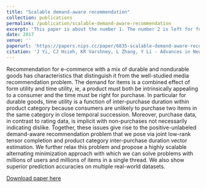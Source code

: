 ```yaml
---
title: "Scalable demand-aware recommendation"
collection: publications
permalink: /publication/scalable-demand-aware-recommendation
excerpt: 'This paper is about the number 1. The number 2 is left for future work.'
date: 2017
venue: ''
paperurl: 'https://papers.nips.cc/paper/6835-scalable-demand-aware-recommendation.pdf'
citation: 'J Yi, CJ Hsieh, KR Varshney, L Zhang, Y Li - Advances in Neural Information Processing Systems, 2017.'
---
```

Recommendation for e-commerce with a mix of durable and nondurable goods has characteristics that distinguish it from the well-studied media recommendation problem. The demand for items is a combined effect of form utility and time utility, ie, a product must both be intrinsically appealing to a consumer and the time must be right for purchase. In particular for durable goods, time utility is a function of inter-purchase duration within product category because consumers are unlikely to purchase two items in the same category in close temporal succession. Moreover, purchase data, in contrast to rating data, is implicit with non-purchases not necessarily indicating dislike. Together, these issues give rise to the positive-unlabeled demand-aware recommendation problem that we pose via joint low-rank tensor completion and product category inter-purchase duration vector estimation. We further relax this problem and propose a highly scalable alternating minimization approach with which we can solve problems with millions of users and millions of items in a single thread. We also show superior prediction accuracies on multiple real-world datasets.

[Download paper here](https://papers.nips.cc/paper/6835-scalable-demand-aware-recommendation.pdf)
